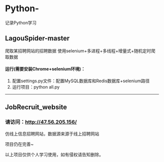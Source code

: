# Python-
记录Python学习

## LagouSpider-master
爬取某招聘网站的招聘数据
使用selenium+多进程+多线程+增量式+随机定时爬取数据
#### 运行(需要安装Chrome+selenium环境)：
1. 配置settings.py文件：配置MySQL数据库和Redis数据库+selenium路径
2. 运行项目：python all.py
---
## JobRecruit_website
### 请访问：http://47.56.205.156/
仿线上信息招聘网站，数据源来源于线上招聘网站

项目仍在完善~


以上项目仅供个人学习使用，如有侵权请告知删除。

